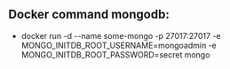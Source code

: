 ## Docker command mongodb:
- docker run -d --name some-mongo -p 27017:27017 -e MONGO_INITDB_ROOT_USERNAME=mongoadmin -e MONGO_INITDB_ROOT_PASSWORD=secret mongo